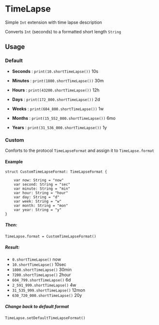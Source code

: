 # TimeLapse

Simple `Int` extension with time lapse description

Converts `Int` (seconds) to a formatted short length `String`

## Usage

### Default

* **Seconds** : `print(10.shortTimeLapse())`   10s

* **Minutes** : `print(1800.shortTimeLapse())`   30m

* **Hours**  : `print(43200.shortTimeLapse())`   12h

* **Days**  : `print(172_800.shortTimeLapse())`    2d

* **Weeks**  : `print(604_800.shortTimeLapse())`   1w

* **Months**  : `print(15_552_000.shortTimeLapse())`   6mo

* **Years**  : `print(31_536_000.shortTimeLapse())`   1y

### Custom

Conforts to the protocol `TimeLapseFormat` and assign it to `TimeLapse.format`

#### Example

```
struct CustomTimeLapseFormat: TimeLapseFormat {

    var now: String = "now"
    var second: String = "sec"
    var minute: String = "min"
    var hour: String = "hour"
    var day: String = "d"
    var week: String = "w"
    var month: String = "mon"
    var year: String = "y"
}
```
##### Then:

`TimeLapse.format = CustomTimeLapseFormat()`

##### Result: 

* `0.shortTimeLapse()` now
* `10.shortTimeLapse()` 10sec
* `1800.shortTimeLapse()` 30min
* `7200.shortTimeLapse()` 2hour
* `604_799.shortTimeLapse()` 6d
* `2_591_999.shortTimeLapse()` 4w
* `31_535_999.shortTimeLapse()` 12mon
* `630_720_000.shortTimeLapse()` 20y

##### Change back to default format

`TimeLapse.setDefaultTimeLapseFormat()`


